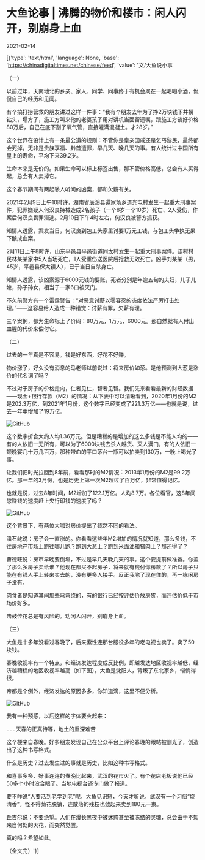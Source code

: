 # 大鱼论事  |  沸腾的物价和楼市：闲人闪开，别崩身上血

2021-02-14

[{'type': 'text/html', 'language': None, 'base': 'https://chinadigitaltimes.net/chinese/feed', 'value': '文/大鱼说小事

（一）

以前过年，天南地北的乡亲、家人、同学、同事终于有机会聚在一起喝喝小酒，侃侃自己的经历和见闻。

有个搞打捞营救的朋友讲过这样一件事：“我有个朋友去年为了挣2万块钱下井捞钻头，塌方了，施工方叫来他的老婆孩子用对讲机当面留遗嘱，跟施工方谈好价格80万后，自己在底下割了氧气管，直接灌满混凝土。才28岁。”

这个世界在设计上有一条最公道的规则：不管你是皇亲国戚还是乞丐黎民，最终都会死掉，无非是贵族享福、黔首遭罪，早几天、晚几天的事。有人统计过中国所有皇上的寿命，平均下来39.2岁。

生命本来是无价的。如果生命可以标上标签出售，那不管价格高低，总会有人买得起，总会有人卖掉它。

这个春节期间有两起骇人听闻的凶案，都和欠薪有关。

2021年2月9日上午10时许，湖南省辰溪县谭家场乡道光屯村发生一起重大刑事案件，犯罪嫌疑人何汉良持械造成2名孩子（一个8岁一个10岁）死亡、2人受伤，作案后何汉良畏罪潜逃。2月10日下午4时左右，何汉良被警方抓获。

知情人透露，案发当日，何汉良到包工头家里讨要1万元工钱，与包工头争执无果下酿成血案。

2月11日上午8时许，山东平邑县平邑街道同太村发生一起重大刑事案件。该村村民林某某家中5人当场死亡，1人受重伤送医院后抢救无效死亡。凶手刘某某（男，45岁，平邑县保太镇人），已于当日自杀身亡。

知情人透露，该凶案源于6000元钱的要账，死者分别是年逾五旬的夫妇，儿子儿媳，孙子孙女，相当于一家6口被灭门。

不久前警方有一个雷霆警告：“对恶意讨薪以零容忍的态度依法严厉打击处理。”——这容易给人造成一种错觉：讨薪有罪，欠薪有理。

三个案例，都为生命标上了价码：80万元，1万元，6000元。那自然就有人付出血腥的代价来偿付它。

（二）

过去的一年真是不容易。钱是好东西，好花不好赚。

物价涨了，好久没有消息的马老师以前说过：将来房价如葱。是他预测到大葱是涨价的代名词了吗？

不过对于房子的价格走向，仁者见仁，智者见智。我们先来看看最新的财经数据——现金+银行存款（M2）的情况：从下表中可以清晰看到，2020年1月份的M2是202.3万亿，到2021年1月份，这个数字已经变成了221.3万亿——也就是说，过去一年中增加了19万亿。

![GitHub](https://chinadigitaltimes.net/chinese/files/2021/02/post-662655-60293b3a3d8c9.)

这个数字折合大约人均1.36万元。但是糟糕的是增加的这么多钱是不能人均的——有的人依旧一无所有，可以为了6000块钱去杀人越货、灭人满门，有的人依旧一顿晚宴几十万几百万，那种带血的平口茅台一瓶可以拍卖到130万，一晚上喝光了事。

让我们把时光拉回到8年前，看看那时的M2情况：2013年1月份的M2是99.2万亿。那一年的3月份，也是历史上第一次M2超过了百万亿，非常值得记忆。

也就是说，过去8年时间，M2增加了122.1万亿。人均8.7万。各位看官，这8年间您赚钱的速度赶上央行印钱的速度了吗？

![GitHub](https://chinadigitaltimes.net/chinese/files/2021/02/post-662655-60293b3bce0a5.)

这个背景下，有两位大咖对房价提出了截然不同的看法。

潘石屹说：房子会一直涨的。你看看这些年M2增加的情况就知道，那么多钱，不往房地产市场上跑往哪儿跑？跑到大葱上？跑到米面油和猪肉上？那还得了？

曹德旺说：房市早晚要倒塌，不过是早几天晚几天的事。这个要提前做准备。你盖了那么多房子卖给谁？他现在都买不起房子，将来就有钱付你房款了？所以房子只能在有钱人手上转来卖去的，没有更多人接手。反正我除了现在住的，再一栋闲房子没有。

肉食者是知道其间那些弯弯绕的，有的银行已经按评估价放房贷，而评估价低于市场价好多。

击鼓传花总是有风险的。劝闲人闪开，别崩身上血。

（三）

大鱼是十多年没看过春晚了，后来索性连那台服役多年的老电视也卖了。卖了50块钱。

春晚收视率有一个特点，和经济发达程度成反比例，即越发达地区收视率越低，经济越糟糕的地区收视率越高（如下图）。大鱼是沈阳人，背叛了东北家乡，惭愧得很。

帝都是个例外，经济发达的原因多多，你知道滴，这里不便分析。

![GitHub](https://chinadigitaltimes.net/chinese/files/2021/02/post-662655-60293b3dbb7c6.)

我有一种预感，以后这样的字体要火起来：

&#8230;&#8230;天春的正真待等，地土的重深难苦

这个梗来自春晚。好多朋友发现自己在公众平台上评论春晚的跟帖被删光了，创造出了这种书写格式。

什么是历史？过去发生过的事就是历史，比如这种书写格式。

和喜事多多、好事连连的春晚比起来，武汉的花市火了。有个花店老板说他已经50多个小时没合眼了。当地电视台还专门做了报道。

要不咋说“人要活到老学到老”呢，大鱼见识短，今天才听说，武汉有一个习俗“烧清香”。怪不得菊花脱销，连散落的残枝也敛起来卖到180元一束。

丘吉尔说：不要绝望。人们在漫长黑夜中被迷惑甚至被冻结的灵魂，总会由于不知来自何处的火花，而突然觉醒。

真的吗？希望如此。

（全文完）'}]